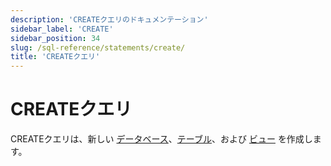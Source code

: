 ```yaml
---
description: 'CREATEクエリのドキュメンテーション'
sidebar_label: 'CREATE'
sidebar_position: 34
slug: /sql-reference/statements/create/
title: 'CREATEクエリ'
---
```



# CREATEクエリ

CREATEクエリは、新しい [データベース](/sql-reference/statements/create/database.md)、[テーブル](/sql-reference/statements/create/table.md)、および [ビュー](/sql-reference/statements/create/view.md) を作成します。
